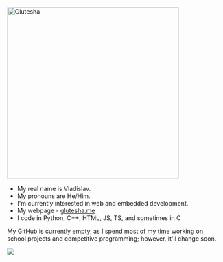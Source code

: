 <img src="https://glutesha.me/assets/logo-BYbftR7g.png" alt="Glutesha" width="400"/> 

- My real name is Vladislav.
- My pronouns are He/Him.
- I'm currently interested in web and embedded development.
- My webpage - [glutesha.me](https://glutesha.me)
- I code in Python, C++, HTML, JS, TS, and sometimes in C

My GitHub is currently empty, as I spend most of my time working on school projects and competitive programming; however, it'll change soon.

<img src="https://github-readme-stats.hackclub.dev/api/wakatime?username=3879&api_domain=hackatime.hackclub.com&theme=blue_navy&custom_title=Hackatime+Stats&layout=compact&cache_seconds=0&langs_count=8"/>
